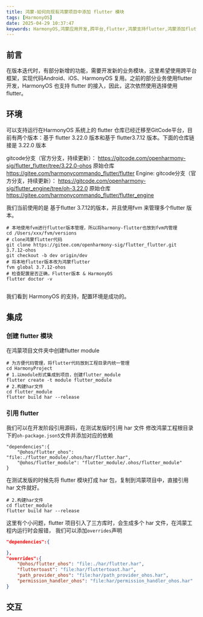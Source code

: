 ```yaml
---
title: 鸿蒙-如何向现有鸿蒙项目中添加 flutter 模块
tags: [HarmonyOS]
date: 2025-04-29 10:37:47
keywords: HarmonyOS,鸿蒙应用开发,跨平台,flutter,鸿蒙支持flutter,鸿蒙添加flutter模块
---
```


## 前言
在版本迭代时，有部分新增的功能，需要开发新的业务模块，这里希望使用跨平台框架，实现代码Android、iOS、HarmonyOS 复用。之前的部分业务使用flutter 开发，HarmonyOS 也支持 flutter 的接入，因此，这次依然使用选择使用 flutter。

## 环境
可以支持运行在HarmonyOS 系统上的 flutter 仓库已经迁移至GitCode平台，目前有两个版本：基于 flutter 3.22.0 版本和基于 flutter3.7.12 版本。下面的仓库链接是 3.22.0 版本
> 
gitcode分支（官方分支，持续更新）：
https://gitcode.com/openharmony-sig/flutter_flutter/tree/3.22.0-ohos
原始仓库
https://gitee.com/harmonycommando_flutter/flutter
Engine:
gitcode分支（官方分支，持续更新）：
https://gitcode.com/openharmony-sig/flutter_engine/tree/oh-3.22.0
原始仓库
https://gitee.com/harmonycommando_flutter/flutter_engine


我们当前使用的是 基于flutter 3.7.12的版本，并且使用fvm 来管理多个flutter 版本。

``` shell
# 本地使用fvm进行flutter版本管理，所以将harmony-flutter也放到fvm内管理
cd /Users/xxx/fvm/versions
# clone鸿蒙flutter代码
git clone https://gitee.com/openharmony-sig/flutter_flutter.git 3.7.12-ohos
git checkout -b dev origin/dev
# 将本地flutter版本改为鸿蒙flutter
fvm global 3.7.12-ohos
# 检查配置是否正确，Flutter版本 & HarmonyOS
flutter doctor -v
 
```
我们看到 HarmonyOS 的支持，配置环境是成功的。

## 集成

### 创建 flutter 模块
在鸿蒙项目文件夹中创建flutter module

``` shell
# 为方便代码管理，将flutter代码放到工程目录内统一管理
cd HarmonyProject
# 1.以module形式集成到项目，创建flutter_module
flutter create -t module flutter_module
# 2.构建har文件
cd flutter_module
flutter build har --release
``` 
### 引用 flutter

我们可以在开发阶段引用源码，在测试发版时引用 har 文件
修改鸿蒙工程根目录下的`oh-package.json5`文件并添加对应的依赖
``` json5
"dependencies":{
    "@ohos/flutter_ohos": "file:./flutter_module/.ohos/har/flutter.har",
    "@ohos/flutter_module": "flutter_module/.ohos/flutter_module"
}

```
在测试发版的时候先将 flutter 模块打成 har 包，复制到鸿蒙项目中，直接引用 har 文件就好。

``` shell
# 2.构建har文件
cd flutter_module
flutter build har --release
```
这里有个小问题，flutter 项目引入了三方库时，会生成多个 har 文件，在鸿蒙工程内运行时会报错，
我们可以添加`overrides`声明
``` json
"dependencies":{

},
"overrides":{
    "@ohos/flutter_ohos": "file:./har/flutter.har",
    "fluttertoast": "file:har/fluttertoast.har",
    "path_provider_ohos": "file:har/path_provider_ohos.har",
    "permission_handler_ohos": "file:har/permission_handler_ohos.har"
}
```

## 交互
